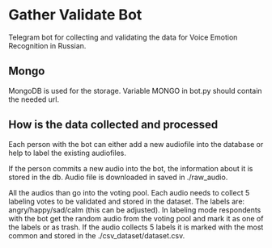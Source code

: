 # Gather Validate Bot

Telegram bot for collecting and validating the data for Voice Emotion Recognition in Russian.

## Mongo

MongoDB is used for the storage. Variable MONGO in bot.py should contain the needed url.

## How is the data collected and processed
Each person with the bot can either add a new audiofile into the database or help to label the existing audiofiles.

If the person commits a new audio into the bot, the information about it is stored in the db. Audio file is downloaded in saved in ./raw_audio.

All the audios than go into the voting pool. Each audio needs to collect 5 labeling votes to be validated and stored in the dataset. The labels are: angry/happy/sad/calm (this can be adjusted). In labeling mode respondents with the bot get the random audio from the voting pool and mark it as one of the labels or as trash. If the audio collects 5 labels it is marked with the most common and stored in the ./csv_dataset/dataset.csv.

